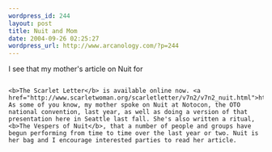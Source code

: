 ```yaml
--- 
wordpress_id: 244
layout: post
title: Nuit and Mom
date: 2004-09-26 02:25:27
wordpress_url: http://www.arcanology.com/?p=244
---
```

I see that my mother's article on Nuit for 
                                                                                                                                                                                                                                                                                                                                                                                                                                                                                                                                                                                                                                                                              
                                                                                                                                                                                                                                                                                                                                                                                                                                                                                                                                                                                                                                                                              <b>The Scarlet Letter</b> is available online now. <a href="http://www.scarletwoman.org/scarletletter/v7n2/v7n2_nuit.html">http://www.scarletwoman.org/scarletletter/v7n2/v7n2_nuit.html</a>. As some of you know, my mother spoke on Nuit at Notocon, the OTO national convention, last year, as well as doing a version of that presentation here in Seattle last fall. She's also written a ritual, <b>The Vespers of Nuit</b>, that a number of people and groups have begun performing from time to time over the last year or two. Nuit is her bag and I encourage interested parties to read her article.